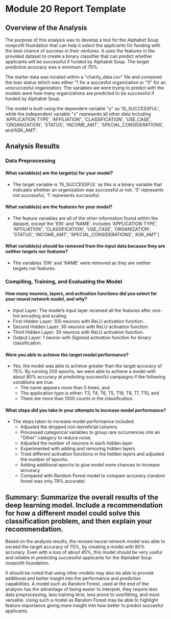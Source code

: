 # Module 20 Report Template

## Overview of the Analysis

The purpose of this analysis was to develop a tool for the Alphabet Soup nonprofit foundation that can help it select the applicants for funding with the best chance of success in their ventures. It uses the features in the provided dataset to create a binary classifier that can predict whether applicants will be successful if funded by Alphabet Soup. The target predictive accuracy was a minimum of 75%. 

The starter data was located within a "charity_data.csv" file and contained the loan status which was either "1 for a succesful organization or "0" for an unscuccesful organization. The variables we were trying to predict with the models were how many organizations are predicted to be successful if funded by Alphabet Soup. 

The model is built using the dependent variable "y" as 'IS_SUCCESSFUL', while the independent variable "x" represents all other data including 'APPLICATION TYPE', 'AFFILIATION", 'CLASSIFICATION', 'USE_CASE', 'ORGANIZATION', 'STATUS', 'INCOME_AMT', 'SPECIAL_CONSIDERATIONS', and'ASK_AMT'.

## Analysis Results


### Data Preprocessing
#### What variable(s) are the target(s) for your model?
       
 - The target variable is 'IS_SUCCESSFUL' as this is a binary variable that indicates whether an organization was successful or not. '0' represents not successful, '1' represents successful.

#### What variable(s) are the features for your model?

 - The feature variables are all of the other information found within the dataset, except the 'EIN' and 'NAME'. Includes 'APPLICATION TYPE', 'AFFILIATION", 'CLASSIFICATION', 'USE_CASE', 'ORGANIZATION', 'STATUS', 'INCOME_AMT', 'SPECIAL_CONSIDERATIONS', 'ASK_AMT')

#### What variable(s) should be removed from the input data because they are neither targets nor features?

 - The variables 'EIN' and 'NAME' were removed as they are neither targets nor features. 

### Compiling, Training, and Evaluating the Model
#### How many neurons, layers, and activation functions did you select for your neural network model, and why?

 - Input Layer: The model’s input layer received all the features after one-hot encoding and scaling.
 - First Hidden Layer: 100 neurons with ReLU activation function.
 - Second Hidden Layer: 30 neurons with ReLU activation function.
 - Third Hidden Layer: 30 neurons with ReLU activation function.
 - Output Layer: 1 neuron with Sigmoid activation function for binary classification.

#### Were you able to achieve the target model performance?

 - Yes, the model was able to acheive greater than the target accuracy of 75%. By running 200 epochs, we were able to achieve a model with about 80% accuracy at predicting successful campaigns if the following conditions are true:
    - The name appears more than 5 times, and
    - The application type is either: T3, T4, T6, T5, T19, T8, T7, T10, and
    - There are more than 1000 counts in the classification.
  

#### What steps did you take in your attempts to increase model performance?

 - The steps taken to increase model performance included:
    - Adjusted the dropped non-beneficial columns
    - Processed categorical variables to group rare occurrences into an "Other" category to reduce noise.
    - Adjusted the number of neurons in each hidden layer
    - Experimented with adding and removing hidden layers
    - Tried different activation functions in the hidden layers and adjusted the number of epochs.
    - Adding additional epochs to give model more chances to increase accuracy
    - Compared with Random Forest model to compare accuracy (random forest was only 78% accurate)

## Summary: Summarize the overall results of the deep learning model. Include a recommendation for how a different model could solve this classification problem, and then explain your recommendation.

Based on the analysis results, the revised neural network model was able to exceed the target accuracy of 75%, by creating a model with 80% accuracy. Even with a loss of about 45%, this model should be very useful and reliable in predicting successful applicants for the Alphabet Soup nonprofit foundation.

It should be noted that using other models may also be able to provide additional and better insight into the performance and prediction capabilities. A model such as Random Forest, used at the end of the analysis has the advantage of being easier to interpret, they require less data preprocessing, less training time, less prone to overfitting, and more versatile. Using such a model as Random Forest may be able to highlight feature importance giving more insight into how better to predict succesful applicants. 

